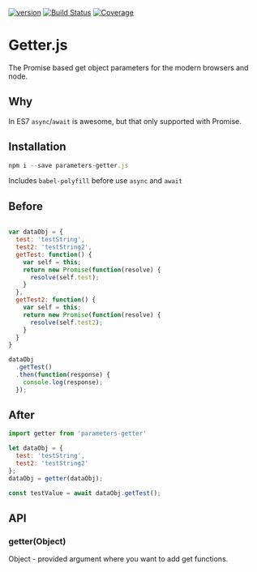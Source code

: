 [![version](https://img.shields.io/npm/v/parameters-getter.js.svg?label=version)](https://www.npmjs.org/package/parameters-getter.js) [![Build Status](https://img.shields.io/travis/Abdizriel/getter.js.svg?branch=master)](https://travis-ci.org/Abdizriel/getter.js/) [![Coverage](https://img.shields.io/coveralls/Abdizriel/getter.js.svg)](https://coveralls.io/github/Abdizriel/getter.js)

# Getter.js
The Promise based get object parameters for the modern browsers and node.

## Why
In ES7 `async`/`await` is awesome, but that only supported with Promise.

## Installation
```js
npm i --save parameters-getter.js
```

Includes `babel-polyfill` before use `async` and `await`


## Before
```js

var dataObj = {
  test: 'testString',
  test2: 'testString2',
  getTest: function() {
    var self = this;
    return new Promise(function(resolve) {
      resolve(self.test);
    }
  },
  getTest2: function() {
    var self = this;
    return new Promise(function(resolve) {
      resolve(self.test2);
    }
  }
}

dataObj
  .getTest()
  .then(function(response) {
    console.log(response);
  });


```

## After

```js
import getter from 'parameters-getter'

let dataObj = {
  test: 'testString',
  test2: 'testString2'
};
dataObj = getter(dataObj);

const testValue = await dataObj.getTest();

```

## API

### getter(Object)
Object - provided argument where you want to add get functions.